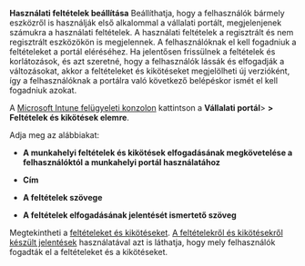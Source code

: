 **Használati feltételek beállítása** Beállíthatja, hogy a felhasználók bármely eszközről is használják első alkalommal a vállalati portált, megjelenjenek számukra a használati feltételek. A használati feltételek a regisztrált és nem regisztrált eszközökön is megjelennek. A felhasználóknak el kell fogadniuk a feltételeket a portál eléréséhez. Ha jelentősen frissülnek a feltételek és korlátozások, és azt szeretné, hogy a felhasználók lássák és elfogadják a változásokat, akkor a feltételeket és kikötéseket megjelölheti új verzióként, így a felhasználóknak a portálra való következő belépéskor ismét el kell fogadniuk azokat.

A [Microsoft Intune felügyeleti konzolon](https://manage.microsoft.com) kattintson a **Vállalati portál**&gt; **> Feltételek és kikötések elemre**.

Adja meg az alábbiakat:

-   **A munkahelyi feltételek és kikötések elfogadásának megkövetelése a felhasználóktól a munkahelyi portál használatához**

-   **Cím**

-   **A feltételek szövege**

-   **A feltételek elfogadásának jelentését ismertető szöveg**

Megtekintheti a [feltételeket és kikötéseket](https://technet.microsoft.com/library/mt405893.aspx).  [A feltételekről és kikötésekről készült jelentések](https://technet.microsoft.com/library/dn646977.aspx) használatával azt is láthatja, hogy mely felhasználók fogadták el a feltételeket és a kikötéseket.

